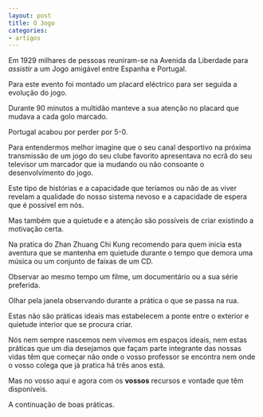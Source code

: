 ```yaml
---
layout: post
title: O Jogo
categories:
- artigos
---
```

Em 1929 milhares de pessoas reuniram-se na Avenida da Liberdade para *assistir* a um Jogo amigável entre Espanha e Portugal. 

Para este evento foi montado um placard eléctrico para ser seguida a evolução do jogo.

Durante 90 minutos a multidão manteve a sua atenção no placard que mudava a cada golo marcado. 

Portugal acabou por perder por 5-0.

Para entendermos melhor imagine que o seu canal desportivo na próxima transmissão de um jogo do seu clube favorito apresentava no ecrã do seu televisor um marcador que ia mudando ou não consoante o desenvolvimento do jogo.

Este tipo de histórias e a capacidade que teríamos ou não de as viver revelam a qualidade do nosso sistema nevoso e a capacidade de espera que é possível em nós.

Mas também que a quietude e a atenção são possíveis de criar existindo a motivação certa. 

Na pratica do Zhan Zhuang Chi Kung recomendo para quem inicia esta aventura que se mantenha em quietude durante o tempo que demora uma música ou um conjunto de faixas de um CD.

Observar ao mesmo tempo um filme, um documentário ou a sua série preferida. 

Olhar pela janela observando durante a prática o que se passa na rua. 

Estas não são práticas ideais mas estabelecem a ponte entre o exterior e quietude interior que se procura criar. 

Nós nem sempre nascemos nem vivemos em espaços ideais, nem estas práticas que um dia desejamos que façam parte integrante das nossas vidas têm que começar não onde o vosso professor se encontra nem onde o vosso colega que já pratica há três anos está. 

Mas no vosso aqui e agora com os **vossos** recursos e vontade que têm disponíveis. 

A continuação de boas práticas. 
